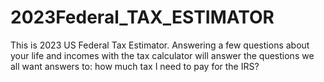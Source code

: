 # 2023Federal_TAX_ESTIMATOR
This is 2023 US Federal Tax Estimator. Answering a few questions about your life and incomes with the tax calculator will answer the questions we all want answers to: how much tax I need to pay for the IRS?
